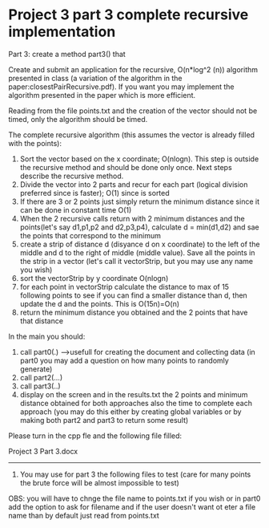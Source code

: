 # Project 3 part 3 complete recursive implementation

Part 3: create a method part3() that

Create and submit an application for the recursive, O(n*log^2 (n)) algorithm presented in class (a variation of the algorithm in the paper:closestPairRecursive.pdf). If you want you may implement the algorithm presented in the paper which is more efficient.

Reading from the file points.txt and the creation of the vector should not be timed, only the algorithm should be timed.

The complete recursive algorithm (this assumes the vector is already filled with the points):
1) Sort the vector based on the x coordinate; O(nlogn). This step is outside the recursive method and should be done only once.
Next steps describe the recursive method.
2) Divide the vector into 2 parts and recur for each part (logical division preferred since is faster); O(1) since is sorted
3) If there are 3 or 2 points just simply return the minimum distance since it can be done in constant time O(1)
4) When the 2 recursive calls return with 2 minimum distances and the points(let's say d1,p1,p2 and d2,p3,p4), calculate d = min(d1,d2) and sae the points that correspond to the minimum
5) create a strip of distance d (disyance d on x coordinate) to the left of the middle and d to the right of middle (middle value). Save all the points in the strip in a vector
(let's call it vectorStrip, but you may use any name you wish)
6) sort the vectorStrip by y coordinate O(nlogn)
7) for each point in vectorStrip calculate the distance to max of 15 following points to see if you can find a smaller distance than d, then update the d and the points. This is O(15n)=O(n)
8) return the minimum distance you obtained and the 2 points that have that distance

In the main you should:
1) call part0(.) -->usefull for creating the document and collecting data (in part0 you may add a question on how many points to randomly generate)
2) call part2(...)
3) call part3(..)
4) display on the screen and in the results.txt the 2 points and minimum distance obtained for both approaches also the time to complete each approach (you may do this either by creating global variables or by making both part2 and part3 to return some result)

Please turn in the cpp fle and the following file filled:

Project 3 Part 3.docx

************************************************

1) You may use for part 3 the following files to test (care for many points the brute force will be almost impossible to test)

OBS: you will have to chnge the file name to points.txt if you wish or in part0 add the option to ask for filename and if the user doesn't want ot eter a file name than by default just read from points.txt